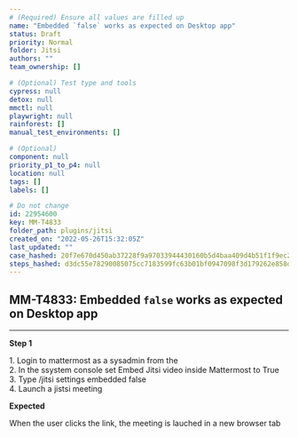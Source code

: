```yaml
---
# (Required) Ensure all values are filled up
name: "Embedded `false` works as expected on Desktop app"
status: Draft
priority: Normal
folder: Jitsi
authors: ""
team_ownership: []

# (Optional) Test type and tools
cypress: null
detox: null
mmctl: null
playwright: null
rainforest: []
manual_test_environments: []

# (Optional)
component: null
priority_p1_to_p4: null
location: null
tags: []
labels: []

# Do not change
id: 22954600
key: MM-T4833
folder_path: plugins/jitsi
created_on: "2022-05-26T15:32:05Z"
last_updated: ""
case_hashed: 20f7e670d450ab37228f9a97033944430160b5d4baa409d4b51f1f9ec283c530aca8a9ee20cd2bc1e845544425046c5e
steps_hashed: d3dc55e78290085075cc7183599fc63b01bf0947098f3d179262e858dcfe5e2f20fd0b4fb1c8f5a2ca414a3c0bef23fb
---
```


## MM-T4833: Embedded `false` works as expected on Desktop app

---

**Step 1**

1\. Login to mattermost as a sysadmin from the\
2\. In the ssystem console set Embed Jitsi video inside Mattermost to True\
3\. Type /jitsi settings embedded false\
4\. Launch a jistsi meeting

**Expected**

When the user clicks the link, the meeting is lauched in a new browser tab
